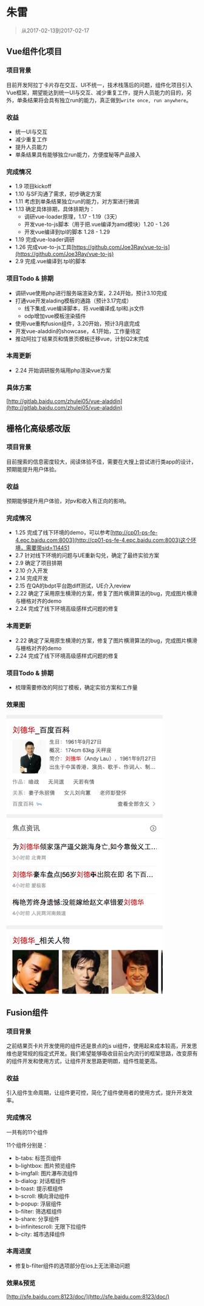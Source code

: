 # 朱雷

> 从2017-02-13到2017-02-17

## Vue组件化项目

### 项目背景

目前开发阿拉丁卡片存在交互、UI不统一，技术栈落后的问题，组件化项目引入Vue框架，期望能达到统一UI与交互、减少重复工作，提升人员能力的目的，另外，单条结果将会具有独立run的能力，真正做到`write once, run anywhere`。

### 收益

- 统一UI与交互
- 减少重复工作
- 提升人员能力
- 单条结果具有能够独立run能力，方便度秘等产品接入

### 完成情况

- 1.9 项目kickoff
- 1.10 与SF沟通了需求，初步确定方案
- 1.11 考虑到单条结果独立run的能力，对方案进行微调
- 1.13 确定具体排期，具体排期为：
    - 调研vue-loader原理，1.17 - 1.19（3天）
    - 开发vue-to-js脚本（用于把.vue编译为amd模块）1.20 - 1.26
    - 开发vue编译到tpl的脚本 1.28 - 1.29
- 1.19 完成vue-loader调研
- 1.26 完成vue-to-js工具[https://github.com/Joe3Ray/vue-to-js](https://github.com/Joe3Ray/vue-to-js)
- 2.9 完成.vue编译到.tpl的脚本

### 项目Todo & 排期

- 调研vue使用php进行服务端渲染方案，2.24开始，预计3.10完成
- 打通vue开发alading模板的通路（预计3.17完成）
    - 线下集成.vue编译脚本，将.vue编译成.tpl和.js文件
    - odp增加vue模板渲染插件
- 使用vue重构fusion组件，3.20开始，预计3月底完成
- 开发vue-aladdin的showcase，4.1开始，工作量待定
- 推动阿拉丁结果页和情景页模板迁移vue，计划Q2末完成

### 本周更新

- 2.24 开始调研服务端用php渲染vue方案

### 具体方案

[http://gitlab.baidu.com/zhulei05/vue-aladdin](http://gitlab.baidu.com/zhulei05/vue-aladdin)

## 栅格化高级感改版

### 项目背景

目前搜索的信息密度较大，阅读体验不佳，需要在大搜上尝试进行类app的设计，预期能提升用户体验。

### 收益

预期能够提升用户体验，对pv和收入有正向的影响。

### 完成情况

- 1.25 完成了线下环境的demo，可以参考[http://cp01-ps-fe-4.epc.baidu.com:8003](http://cp01-ps-fe-4.epc.baidu.com:8003)这个环境，需要带sid=114451
- 2.7 针对线下环境的问题与UE重新勾兑，确定了最终实验方案
- 2.9 确定了项目排期
- 2.10 介入开发
- 2.14 完成开发
- 2.15 在QA的bdpt平台跑diff测试，UE介入review
- 2.22 确定了采用原生横滑的方案，修复了图片横滑算法的bug，完成图片横滑与栅格对齐的demo
- 2.24 完成了线下环境高级感样式问题的修复

### 本周更新

- 2.22 确定了采用原生横滑的方案，修复了图片横滑算法的bug，完成图片横滑与栅格对齐的demo
- 2.24 完成了线下环境高级感样式问题的修复

### 项目Todo & 排期

- 梳理需要修改的阿拉丁模板，确定实验方案和工作量

### 效果图

![./img/zhulei05/1.png](./img/zhulei05/1.png)

## Fusion组件

### 项目背景

之前结果页卡片开发使用的组件还是景点的js ui组件，使用起来成本较高，开发思维也是常规的指定式开发。我们希望能够吸收目前业内流行的框架思路，改变原有的组件开发和使用方式，让组件开发思路更明朗，组件性能更高。

### 收益

引入组件生命周期，让组件更可控，简化了组件使用者的使用方式，提升开发效率。

### 完成情况

一共有的11个组件

11个组件分别是：

- b-tabs: 标签页组件
- b-lightbox: 图片预览组件
- b-imgfall: 图片瀑布流组件
- b-dialog: 对话框组件
- b-toast: 提示框组件
- b-scroll: 横向滑动组件
- b-popup: 浮层组件
- b-filter: 筛选框组件
- b-share: 分享组件
- b-infinitescroll: 无限下拉组件
- b-city: 城市选择组件

### 本周进度

- 修复b-filter组件的选项部分在ios上无法滑动问题

### 效果&预览

[http://sfe.baidu.com:8123/doc/](http://sfe.baidu.com:8123/doc/)